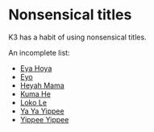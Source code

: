 # Nonsensical titles

K3 has a habit of using nonsensical titles.

An incomplete list:

 * [Eya Hoya](EyaHoya.md)
 * [Eyo](Eyo.md)
 * [Heyah Mama](HeyahMama.md)
 * [Kuma He](KumaHe.md)
 * [Loko Le](LokoLe.md)
 * [Ya Ya Yippee](YaYaYippee.md)
 * [Yippee Yippee](YippeeYippee.md)
